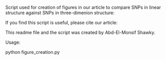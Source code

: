 Script used for creation of figures in our article to compare SNPs in linear structure against SNPs in three-dimenion structure:



If you find this script is useful, please cite our article:






This readme file and the script was created by Abd-El-Monsif Shawky.


Usage:

python figure_creation.py 
